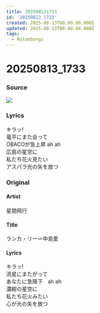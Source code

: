 ```yaml
---
title: 202508131733
id: '20250813_1733'
created: 2025-08-13T00:00:00.000Z
updated: 2025-08-13T00:00:00.000Z
tags:
  - RotomSongs
---
```

# 20250813_1733

### Source

![](https://x.com/Starlystrongest/status/1955548287630708987)

### Lyrics

キラッ!  
竜平にまた会って  
OBACOが急上昇 ah ah  
広島の星空に  
私たち花火見たい  
アスパラ光の矢を放つ  

### Original

#### Artist

星間飛行

#### Title

ランカ・リー＝中島愛

#### Lyrics

キラッ!  
流星にまたがって  
あなたに急降下　ah ah  
濃紺の星空に  
私たち花火みたい  
心が光の矢を放つ  
